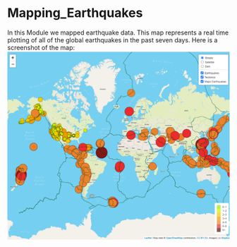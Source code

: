 # Mapping_Earthquakes
In this Module we mapped earthquake data. This map represents a real time plotting of all of the global earthquakes in the past seven days. Here is a screenshot of the map:
![](https://github.com/ryanstaudhammer/Mapping_Earthquakes/blob/main/resources/EarthquakeScreenshot.png)
